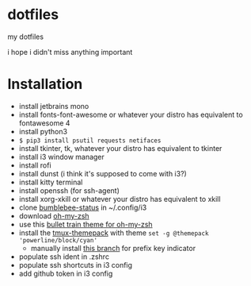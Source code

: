 # dotfiles
my dotfiles

i hope i didn't miss anything important

# Installation
- install jetbrains mono
- install fonts-font-awesome or whatever your distro has equivalent to fontawesome 4
- install python3
- `` $ pip3 install psutil requests netifaces ``
- install tkinter, tk, whatever your distro has equivalent to tkinter
- install i3 window manager
- install rofi
- install dunst (i think it's supposed to come with i3?)
- install kitty terminal
- install openssh (for ssh-agent)
- install xorg-xkill or whatever your distro has equivalent to xkill
- clone [bumblebee-status](https://github.com/tobi-wan-kenobi/bumblebee-status) in ~/.config/i3
- download [oh-my-zsh](https://github.com/ohmyzsh/ohmyzsh)
- use this [bullet train theme for oh-my-zsh](https://github.com/caiogondim/bullet-train.zsh)
- install the [tmux-themepack](https://github.com/jimeh/tmux-themepack) with theme ``set -g @themepack 'powerline/block/cyan'``
  - manually install [this branch](https://github.com/jimeh/tmux-themepack/pull/34/commits/06a63f4118dbc2eab18931bcdb0a3839a2d039fa) for prefix key indicator
- populate ssh ident in .zshrc
- populate ssh shortcuts in i3 config
- add github token in i3 config
